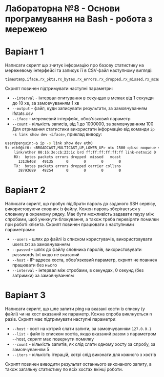 Лабораторна №8 - Основи програмування на Bash - робота з мережею 
================================================================
# Варіант 1
Написати скрипт що зчитує інформацію про базову статистику на мережевому інтерфейсі та записує її в CSV-файл наступному вигляді:
```csv
timestamp,iface,rx_pkts,rx_bytes,rx_errors,rx_dropped,rx_missed,rx_mcast,tx_pkts,tx_bytes,tx_errors,tx_dropped,tx_carrier,tx_collsns
```
Скрипт повинен підтримувати наступні параметри:
- `--interval` - інтервал опитування в секундах в межах від 1 секунди до 10 хв, за замовчуванням 1 хв
- `--output` - файл, куди записувати результати, за замовчуванням ifstats.csv
- `--iface` - мережевий інтерфейс, обов'язковий параметр
- `--count` - кількість записів, від 1 до 1000000, за замовчуванням 100
Для отримання статистики використати інформацію від команди `ip -s link show dev <iface>`, приклад виводу:
```bash
user@penguin:~$ ip -s link show dev eth0
5: eth0@if6: <BROADCAST,MULTICAST,UP,LOWER_UP> mtu 1500 qdisc noqueue state UP mode DEFAULT group default qlen 1000
    link/ether 00:16:3e:cb:23:1c brd ff:ff:ff:ff:ff:ff link-netnsid 0
    RX:  bytes packets errors dropped  missed   mcast
      13136468   49135      0       0       0       0
    TX:  bytes packets errors dropped carrier collsns
      38793689   48254      0       0       0       0
```
# Варіант 2
Написати скрипт, що пробує підібрати пароль до заданого SSH сервісу, використовуючи словник із файлу. Кожен пароль зберігається у словнику в окремому рядку. Має бути можливість задавати паузу між спробами, щоб уникнути блокування, а також треба перевіряти помилки при роботі клієнта. Скрипт повинен працювати з наступними параметрами:
- `--users` - шлях до файлі із списком користувачів, використовувати users.txt за замовчуванням
- `--passwd` - шлях до файлу словника паролів, використовувати passwords.txt якщо не вказаний
- `--host` - IP-адреса хоста, обов'язковий параметр, скрипт не поаинен працювати без нього
- `--interval` - інтервал між стробами, в секундах, 0 секунд (без затримки) за замовчуванням
# Варіант 3
Написати скрипт, що шле запити ping на вказані хости із списку (у файлі) чи на хост вказаний як параметр. Кожна спроба виклнується n разів. Скрипт має підтримувати наступні параметри:
- `--host` - хост на котрий слати запити, за замовчуванням `127.0.0.1`
- `--list` - файл із списком хостів, якщо вказаний разом з параметром --host, скрипт має повернути помилку
- `--count` - кількість запитів, як слід слати одному хосту за спробу, за замовчуванням 5
- `--iters` - кількість ітерацій, котрі слід виконати для кожного з хостів

Скрипт повинен виводити результат останнього виконаного запиту, а також загальну статистику по всіх хостах вкінці роботи.
